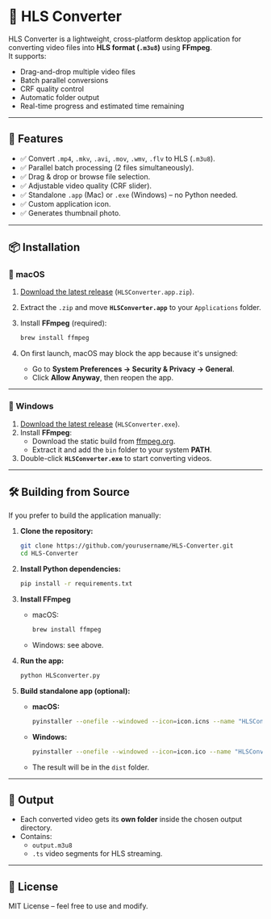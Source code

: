 # 🎥 HLS Converter

HLS Converter is a lightweight, cross-platform desktop application for converting video files into **HLS format (`.m3u8`)** using **FFmpeg**.  
It supports:

- Drag-and-drop multiple video files  
- Batch parallel conversions  
- CRF quality control  
- Automatic folder output  
- Real-time progress and estimated time remaining

---

## 🚀 Features

- ✅ Convert `.mp4`, `.mkv`, `.avi`, `.mov`, `.wmv`, `.flv` to HLS (`.m3u8`).  
- ✅ Parallel batch processing (2 files simultaneously).  
- ✅ Drag & drop or browse file selection.  
- ✅ Adjustable video quality (CRF slider).  
- ✅ Standalone `.app` (Mac) or `.exe` (Windows) – no Python needed.  
- ✅ Custom application icon.
- ✅ Generates thumbnail photo.

---

## 📦 Installation

### 🔹 macOS

1. [Download the latest release](https://github.com/TalBarmocha/HLS-Converter/releases) (`HLSConverter.app.zip`).  
2. Extract the `.zip` and move **`HLSConverter.app`** to your `Applications` folder.  
3. Install **FFmpeg** (required):  

   ```bash
   brew install ffmpeg
   ```
4. On first launch, macOS may block the app because it's unsigned:
   - Go to **System Preferences → Security & Privacy → General**.
   - Click **Allow Anyway**, then reopen the app.

---

### 🔹 Windows

1. [Download the latest release](https://github.com/TalBarmocha/HLS-Converter/releases) (`HLSConverter.exe`).  
2. Install **FFmpeg**:
   - Download the static build from [ffmpeg.org](https://ffmpeg.org/download.html#build-windows).
   - Extract it and add the `bin` folder to your system **PATH**.  
3. Double-click **`HLSConverter.exe`** to start converting videos.

---

## 🛠️ Building from Source

If you prefer to build the application manually:

1. **Clone the repository:**

   ```bash
   git clone https://github.com/yourusername/HLS-Converter.git
   cd HLS-Converter
   ```

2. **Install Python dependencies:**

   ```bash
   pip install -r requirements.txt
   ```

3. **Install FFmpeg**  
   - macOS:  
     ```bash
     brew install ffmpeg
     ```
   - Windows: see above.

4. **Run the app:**

   ```bash
   python HLSconverter.py
   ```

5. **Build standalone app (optional):**
   - **macOS:**  
     ```bash
     pyinstaller --onefile --windowed --icon=icon.icns --name "HLSConverter" HLSconverter.py
     ```
   - **Windows:**  
     ```bash
     pyinstaller --onefile --windowed --icon=icon.ico --name "HLSConverter" HLSconverter.py
     ```
   - The result will be in the `dist` folder.

---

## 📂 Output

- Each converted video gets its **own folder** inside the chosen output directory.
- Contains:
  - `output.m3u8`
  - `.ts` video segments for HLS streaming.

---

## 📝 License

MIT License – feel free to use and modify.
